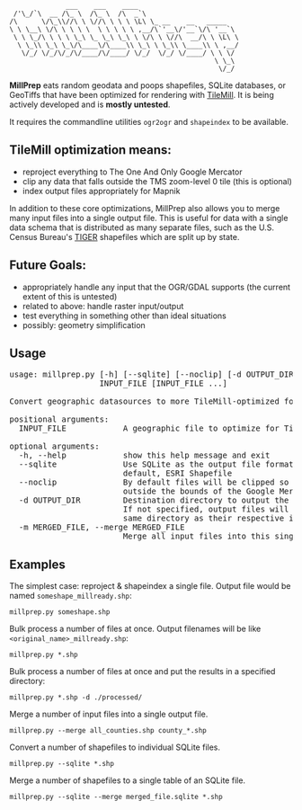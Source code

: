 
                  ___    ___    ____                         
     /'\_/`\  __ /\_ \  /\_ \  /\  _`\                       
    /\      \/\_\\//\ \ \//\ \ \ \ \L\ \_ __    __   _____   
    \ \ \__\ \/\ \ \ \ \  \ \ \ \ \ ,__/\`'__\/'__`\/\ '__`\ 
     \ \ \_/\ \ \ \ \_\ \_ \_\ \_\ \ \/\ \ \//\  __/\ \ \L\ \
      \ \_\\ \_\ \_\/\____\/\____\\ \_\ \ \_\\ \____\\ \ ,__/
       \/_/ \/_/\/_/\/____/\/____/ \/_/  \/_/ \/____/ \ \ \/ 
                                                       \ \_\ 
                                                        \/_/ 

**MillPrep** eats random geodata and poops shapefiles, SQLite databases, or 
GeoTiffs that have been optimized for rendering with [TileMill][]. It is being
actively developed and is **mostly untested**.

It requires the commandline utilities `ogr2ogr` and `shapeindex` to be 
available.

[TileMill]: http://tilemill.com

## TileMill optimization means:

- reproject everything to The One And Only Google Mercator
- clip any data that falls outside the TMS zoom-level 0 tile (this is optional)
- index output files appropriately for Mapnik

In addition to these core optimizations, MillPrep also allows you to merge many
input files into a single output file. This is useful for data with a single
data schema that is distributed as many separate files, such as the U.S. 
Census Bureau's [TIGER][] shapefiles which are split up by state.

[TIGER]: http://www.census.gov/geo/www/tiger/

## Future Goals:

- appropriately handle any input that the OGR/GDAL supports (the current extent
  of this is untested)
- related to above: handle raster input/output
- test everything in something other than ideal situations
- possibly: geometry simplification

## Usage

<pre>
usage: millprep.py [-h] [--sqlite] [--noclip] [-d OUTPUT_DIR] [-m MERGED_FILE]
                   INPUT_FILE [INPUT_FILE ...]

Convert geographic datasources to more TileMill-optimized formats.

positional arguments:
  INPUT_FILE            A geographic file to optimize for TileMill

optional arguments:
  -h, --help            show this help message and exit
  --sqlite              Use SQLite as the output file format instead of the
                        default, ESRI Shapefile
  --noclip              By default files will be clipped so they don't expand
                        outside the bounds of the Google Mercator square.
  -d OUTPUT_DIR         Destination directory to output the processed files.
                        If not specified, output files will be kept in the
                        same directory as their respective input files.
  -m MERGED_FILE, --merge MERGED_FILE
                        Merge all input files into this single output file.
</pre>

## Examples

The simplest case: reproject & shapeindex a single file. Output file would be
named `someshape_millready.shp`:

    millprep.py someshape.shp

Bulk process a number of files at once. Output filenames will be like
`<original_name>_millready.shp`:

    millprep.py *.shp

Bulk process a number of files at once and put the results in a specified 
directory:

    millprep.py *.shp -d ./processed/

Merge a number of input files into a single output file.

    millprep.py --merge all_counties.shp county_*.shp

Convert a number of shapefiles to individual SQLite files.

    millprep.py --sqlite *.shp

Merge a number of shapefiles to a single table of an SQLite file.

    millprep.py --sqlite --merge merged_file.sqlite *.shp

